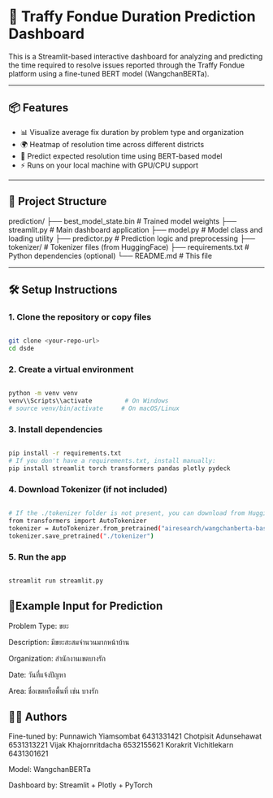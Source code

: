 # 🧠 Traffy Fondue Duration Prediction Dashboard

This is a Streamlit-based interactive dashboard for analyzing and predicting the time required to resolve issues reported through the Traffy Fondue platform using a fine-tuned BERT model (WangchanBERTa).

---

## 📦 Features

- 📊 Visualize average fix duration by problem type and organization
- 🌍 Heatmap of resolution time across different districts
- 🔮 Predict expected resolution time using BERT-based model
- ⚡ Runs on your local machine with GPU/CPU support

---

## 📁 Project Structure

prediction/
├── best_model_state.bin # Trained model weights
├── streamlit.py # Main dashboard application
├── model.py # Model class and loading utility
├── predictor.py # Prediction logic and preprocessing
├── tokenizer/ # Tokenizer files (from HuggingFace)
├── requirements.txt # Python dependencies (optional)
└── README.md # This file

---

## 🛠️ Setup Instructions

### 1. Clone the repository or copy files

```bash

git clone <your-repo-url>
cd dsde

```

### 2. Create a virtual environment

```bash

python -m venv venv
venv\\Scripts\\activate         # On Windows
# source venv/bin/activate     # On macOS/Linux

```

### 3. Install dependencies

```bash

pip install -r requirements.txt
# If you don't have a requirements.txt, install manually:
pip install streamlit torch transformers pandas plotly pydeck

```

### 4. Download Tokenizer (if not included)

```bash

# If the ./tokenizer folder is not present, you can download from HuggingFace:
from transformers import AutoTokenizer
tokenizer = AutoTokenizer.from_pretrained("airesearch/wangchanberta-base-att-spm-uncased")
tokenizer.save_pretrained("./tokenizer")

```

### 5. Run the app

```bash

streamlit run streamlit.py

```

## 🧪Example Input for Prediction

Problem Type: ขยะ

Description: มีขยะสะสมจำนวนมากหน้าบ้าน

Organization: สำนักงานเขตบางรัก

Date: วันที่แจ้งปัญหา

Area: ชื่อเขตหรือพื้นที่ เช่น บางรัก


## 🧑‍💻 Authors

Fine-tuned by: 
Punnawich Yiamsombat 6431331421
Chotpisit Adunsehawat 6531313221
Vijak Khajornritdacha 6532155621
Korakrit Vichitlekarn 6431301621

Model: WangchanBERTa

Dashboard by: Streamlit + Plotly + PyTorch
